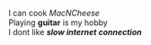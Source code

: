 I can cook *MacNCheese*  
Playing **guitar** is my hobby   
I dont like _**slow internet connection**_ 
